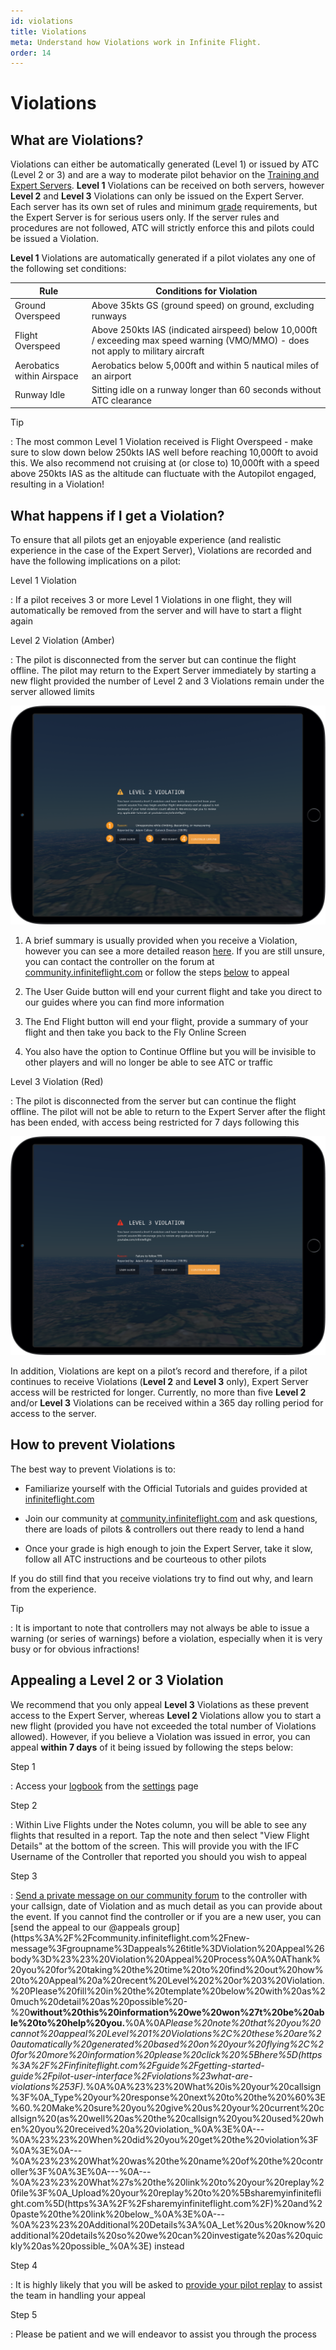 ```yaml
---
id: violations
title: Violations
meta: Understand how Violations work in Infinite Flight.
order: 14
---
```


# Violations



## What are Violations?


Violations can either be automatically generated (Level 1) or issued by ATC (Level 2 or 3) and are a way to moderate pilot behavior on the [Training and Expert Servers](/guide/getting-started-guide/home-user-interface/fly-online#server). **Level 1** Violations can be received on both servers, however **Level 2** and **Level 3** Violations can only be issued on the Expert Server. Each server has its own set of rules and minimum [grade](/guide/getting-started-guide/home-user-interface/user-profile#the-grade-table) requirements, but the Expert Server is for serious users only. If the server rules and procedures are not followed, ATC will strictly enforce this and pilots could be issued a Violation. 

 

**Level 1** Violations are automatically generated if a pilot violates any one of the following set conditions:

 


| Rule                       | Conditions for Violation                                     |
| -------------------------- | ------------------------------------------------------------ |
| Ground Overspeed           | Above 35kts GS (ground speed) on ground, excluding runways   |
| Flight Overspeed           | Above 250kts IAS (indicated airspeed) below 10,000ft / exceeding max speed warning (VMO/MMO) - does not apply to military aircraft |
| Aerobatics within Airspace | Aerobatics below 5,000ft and within 5 nautical miles of an airport |
| Runway Idle                | Sitting idle on a runway longer than 60 seconds without ATC clearance |



Tip

: The most common Level 1 Violation received is Flight Overspeed - make sure to slow down below 250kts IAS well before reaching 10,000ft to avoid this. We also recommend not cruising at (or close to) 10,000ft with a speed above 250kts IAS as the altitude can fluctuate with the Autopilot engaged, resulting in a Violation!



## What happens if I get a Violation?

 

To ensure that all pilots get an enjoyable experience (and realistic experience in the case of the Expert Server), Violations are recorded and have the following implications on a pilot:



Level 1 Violation

: If a pilot receives 3 or more Level 1 Violations in one flight, they will automatically be removed from the server and will have to start a flight again



Level 2 Violation (Amber)

: The pilot is disconnected from the server but can continue the flight offline. The pilot may return to the Expert Server immediately by starting a new flight provided the number of Level 2 and 3 Violations remain under the server allowed limits


![Level 2 Violation](_images/manual/frames/violation-level2.png) 


1. A brief summary is usually provided when you receive a Violation, however you can see a more detailed reason [here](/guide/getting-started-guide/pilot-user-interface/violation-reasons#violation-reasons). If you are still unsure, you can contact the controller on the forum at [community.infiniteflight.com](https://community.infiniteflight.com/) or follow the steps [below](/guide/getting-started-guide/pilot-user-interface/violations#appealing-a-level-2-or-3-violation) to appeal

 

2. The User Guide button will end your current flight and take you direct to our guides where you can find more information

 

3. The End Flight button will end your flight, provide a summary of your flight and then take you back to the Fly Online Screen

 

4. You also have the option to Continue Offline but you will be invisible to other players and will no longer be able to see ATC or traffic



Level 3 Violation (Red)

: The pilot is disconnected from the server but can continue the flight offline. The pilot will not be able to return to the Expert Server after the flight has been ended, with access being restricted for 7 days following this


![Level 3 Violation](_images/manual/frames/violation-level3.png) 


In addition, Violations are kept on a pilot’s record and therefore, if a pilot continues to receive Violations (**Level 2** and **Level 3** only), Expert Server access will be restricted for longer. Currently, no more than five **Level 2** and/or **Level 3** Violations can be received within a 365 day rolling period for access to the server.



## How to prevent Violations

 

The best way to prevent Violations is to:

 

* Familiarize yourself with the Official Tutorials and guides provided at [infiniteflight.com](/guide)

* Join our community at [community.infiniteflight.com](https://community.infiniteflight.com/) and ask questions, there are loads of pilots & controllers out there ready to lend a hand

* Once your grade is high enough to join the Expert Server, take it slow, follow all ATC instructions and be courteous to other pilots

 

If you do still find that you receive violations try to find out why, and learn from the experience.



Tip

: It is important to note that controllers may not always be able to issue a warning (or series of warnings) before a violation, especially when it is very busy or for obvious infractions!



## Appealing a Level 2 or 3 Violation



We recommend that you only appeal **Level 3** Violations as these prevent access to the Expert Server, whereas **Level 2** Violations allow you to start a new flight (provided you have not exceeded the total number of Violations allowed). However, if you believe a Violation was issued in error, you can appeal **within 7 days** of it being issued by following the steps below:

 

Step 1

: Access your [logbook](/guide/getting-started-guide/home-user-interface/settings#logbook) from the [settings](/guide/getting-started-guide/home-user-interface/settings) page

 

Step 2

: Within Live Flights under the Notes column, you will be able to see any flights that resulted in a report. Tap the note and then select "View Flight Details" at the bottom of the screen. This will provide you with the IFC Username of the Controller that reported you should you wish to appeal

 

Step 3

: [Send a private message on our community forum](https://community.infiniteflight.com) to the controller with your callsign, date of Violation and as much detail as you can provide about the event. If you cannot find the controller or if you are a new user, you can [send the appeal to our @appeals group](https%3A%2F%2Fcommunity.infiniteflight.com%2Fnew-message%3Fgroupname%3Dappeals%26title%3DViolation%20Appeal%26body%3D%23%23%20Violation%20Appeal%20Process%0A%0AThank%20you%20for%20taking%20the%20time%20to%20find%20out%20how%20to%20Appeal%20a%20recent%20Level%202%20or%203%20Violation.%20Please%20fill%20in%20the%20template%20below%20with%20as%20much%20detail%20as%20possible%20-%20**without%20this%20information%20we%20won%27t%20be%20able%20to%20help%20you.**%0A%0A*Please%20note%20that%20you%20cannot%20appeal%20Level%201%20Violations%2C%20these%20are%20automatically%20generated%20based%20on%20your%20flying%2C%20for%20more%20information%20please%20click%20%5Bhere%5D(https%3A%2F%2Finfiniteflight.com%2Fguide%2Fgetting-started-guide%2Fpilot-user-interface%2Fviolations%23what-are-violations%253F).*%0A%0A%23%23%20What%20is%20your%20callsign%3F%0A_Type%20your%20response%20next%20to%20the%20%60%3E%60.%20Make%20sure%20you%20give%20us%20your%20current%20callsign%20(as%20well%20as%20the%20callsign%20you%20used%20when%20you%20received%20a%20violation_%0A%3E%0A---%0A%23%23%20When%20did%20you%20get%20the%20violation%3F%0A%3E%0A---%0A%23%23%20What%20was%20the%20name%20of%20the%20controller%3F%0A%3E%0A---%0A---%0A%23%23%20What%27s%20the%20link%20to%20your%20replay%20file%3F%0A_Upload%20your%20replay%20to%20%5Bsharemyinfiniteflight.com%5D(https%3A%2F%2Fsharemyinfiniteflight.com%2F)%20and%20paste%20the%20link%20below_%0A%3E%0A---%0A%23%23%20Additional%20Details%3A%0A_Let%20us%20know%20additional%20details%20so%20we%20can%20investigate%20as%20quickly%20as%20possible_%0A%3E) instead

 

Step 4

: It is highly likely that you will be asked to [provide your pilot replay](/guide/getting-started-guide/home-user-interface/replays#replays) to assist the team in handling your appeal



Step 5

: Please be patient and we will endeavor to assist you through the process

 

 
